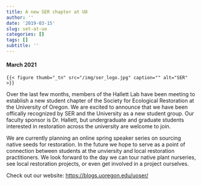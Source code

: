 ```yaml
---
title: A new SER chapter at UO
author: ''
date: '2019-03-15'
slug: set-at-uo
categories: []
tags: []
subtitle: ''
---
```

#### March 2021

    {{< figure thumb="_tn" src="/img/ser_logo.jpg" caption="" alt="SER" >}}


Over the last few months, members of the Hallett Lab have been meeting to establish a new student chapter of the Society for Ecological Restoration at the University of Oregon. We are excited to announce that we have been offically recognized by SER and the University as a new student group.  Our faculty sponsor is Dr. Hallett, but undergraduate and graduate students interested in restoration across the university are welcome to join.  

We are currently planning an online spring speaker series on sourcing native seeds for restoration. In the future we hope to serve as a point of connection between students at the unviersity and local restoration practitioners.  We look forward to the day we can tour native plant nurseries, see local restoration projects, or even get involved in a project ourselves.

Check out our website: https://blogs.uoregon.edu/uoser/

<!--more-->

